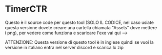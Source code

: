 # TimerCTR

Questo è il source code per questo tool (SOLO IL CODICE, nel caso usiate questa versione dovete creare una cartella chiamata "Assets" dove mettere i png), per vedere come funziona e scaricare l'exe vai qui -->

ATTENZIONE:
Questa versione di questo tool è in inglese quindi se vuoi la versione in italiano entra nel server discord e scarica lo zip
